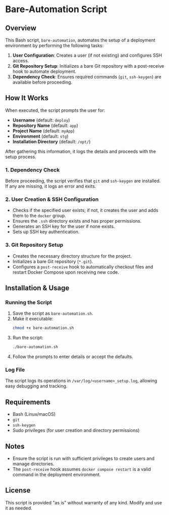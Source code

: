# Bare-Automation Script

## Overview
This Bash script, `bare-automation`, automates the setup of a deployment environment by performing the following tasks:
1. **User Configuration**: Creates a user (if not existing) and configures SSH access.
2. **Git Repository Setup**: Initializes a bare Git repository with a post-receive hook to automate deployment.
3. **Dependency Check**: Ensures required commands (`git`, `ssh-keygen`) are available before proceeding.

## How It Works
When executed, the script prompts the user for:
- **Username** (default: `deploy`)
- **Repository Name** (default: `app`)
- **Project Name** (default: `myApp`)
- **Environment** (default: `stg`)
- **Installation Directory** (default: `/opt/`)

After gathering this information, it logs the details and proceeds with the setup process.

### 1. Dependency Check
Before proceeding, the script verifies that `git` and `ssh-keygen` are installed. If any are missing, it logs an error and exits.

### 2. User Creation & SSH Configuration
- Checks if the specified user exists; if not, it creates the user and adds them to the `docker` group.
- Ensures the `.ssh` directory exists and has proper permissions.
- Generates an SSH key for the user if none exists.
- Sets up SSH key authentication.

### 3. Git Repository Setup
- Creates the necessary directory structure for the project.
- Initializes a bare Git repository (`*.git`).
- Configures a `post-receive` hook to automatically checkout files and restart Docker Compose upon receiving new code.

## Installation & Usage
### Running the Script
1. Save the script as `bare-automation.sh`.
2. Make it executable:
   ```bash
   chmod +x bare-automation.sh
   ```
3. Run the script:
   ```bash
   ./bare-automation.sh
   ```
4. Follow the prompts to enter details or accept the defaults.

### Log File
The script logs its operations in `/var/log/<username>_setup.log`, allowing easy debugging and tracking.

## Requirements
- Bash (Linux/macOS)
- `git`
- `ssh-keygen`
- Sudo privileges (for user creation and directory permissions)

## Notes
- Ensure the script is run with sufficient privileges to create users and manage directories.
- The `post-receive` hook assumes `docker compose restart` is a valid command in the deployment environment.

## License
This script is provided "as is" without warranty of any kind. Modify and use it as needed.

